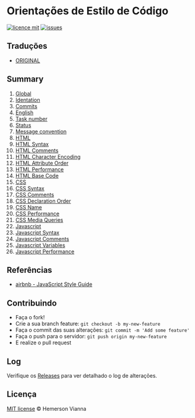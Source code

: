 # Orientações de Estilo de Código

[![licence mit](https://img.shields.io/badge/license-MIT-blue.svg?style=flat-square)](http://hemersonvianna.mit-license.org/)
[![issues](https://img.shields.io/github/issues/hemersonvianna/code-style-guidelines.svg?style=flat-square)](https://github.com/hemersonvianna/code-style-guidelines/issues)

## Traduções

* [ORIGINAL](https://github.com/hemersonvianna/code-style-guidelines/)

## Summary

1. [Global](01-global.md)
  1. [Identation](01-global.md#identation)
2. [Commits](02-commits.md)
  1. [English](02-commits.md#english)
  2. [Task number](02-commits.md#task-number)
  3. [Status](02-commits.md#status)
  4. [Message convention](02-commits.md#message-convention)
3. [HTML](03-html.md)
  1. [HTML Syntax](03-html.md#html-syntax)
  2. [HTML Comments](03-html.md#html-comments)
  3. [HTML Character Encoding](03-html.md#html-character-encoding)
  4. [HTML Attribute Order](03-html.md#html-attribute-order)
  5. [HTML Performance](03-html.md#html-performance)
  6. [HTML Base Code](03-html.md#html-base-code)
4. [CSS](04-css.md)
  1. [CSS Syntax](04-css.md#css-syntax)
  2. [CSS Comments](04-css.md#css-comments)
  3. [CSS Declaration Order](04-css.md#css-declaration-order)
  4. [CSS Name](04-css.md#css-name)
  5. [CSS Performance](04-css.md#css-performance)
  6. [CSS Media Queries](04-css.md#css-media-queries)
5. [Javascript](05-javascript.md)
  1. [Javascript Syntax](05-javascript.md#javascript-syntax)
  2. [Javascript Comments](05-javascript.md#javascript-comments)
  3. [Javascript Variables](05-javascript.md#javascript-variables)
  4. [Javascript Performance](05-javascript.md#javascript-performance)

## Referências

- [airbnb - JavaScript Style Guide](https://github.com/airbnb/javascript)


## Contribuindo

- Faça o fork!
- Crie a sua branch feature: `git checkout -b my-new-feature`
- Faça o commit das suas alterações: `git commit -m 'Add some feature'`
- Faça o push para o servidor: `git push origin my-new-feature`
- E realize o pull request

## Log

Verifique os [Releases](https://github.com/hemersonvianna/code-style-guidelines/releases) para ver detalhado o log de alterações.

## Licença

[MIT license](http://hemersonvianna.mit-license.org/) © Hemerson Vianna
